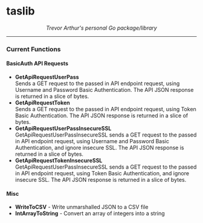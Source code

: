# taslib

<center>
    <em>Trevor Arthur's personal Go package/library</em>
</center>

<hr>

### Current Functions
<h4>BasicAuth API Requests</h4>
<ul>
    <li><strong>GetApiRequestUserPass</strong><br>
        Sends a GET request to the passed in API endpoint request, using Username and Password Basic Authentication. The API JSON response is returned in a slice of bytes.</li>
    <li><strong>GetApiRequestToken</strong><br>
        Sends a GET request to the passed in API endpoint request, using Token Basic Authentication. The API JSON response is returned in a slice of bytes.</li>
    <li><strong>GetApiRequestUserPassInsecureSSL</strong><br>
        GetApiRequestUserPassInsecureSSL sends a GET request to the passed in API endpoint request,
        using Username and Password Basic Authentication, and ignore insecure SSL.
        The API JSON response is returned in a slice of bytes.</li>
    <li><strong>GetApiRequestTokenInsecureSSL</strong><br>
        GetApiRequestUserPassInsecureSSL sends a GET request to the passed in API endpoint request,
        using Token Basic Authentication, and ignore insecure SSL.
        The API JSON response is returned in a slice of bytes.</li>
</ul>

<h4>Misc</h4>
<ul>
    <li><strong>WriteToCSV</strong> - Write unmarshalled JSON to a CSV file</li>
    <li><strong>IntArrayToString</strong> - Convert an array of integers into a string</li>
</ul>
